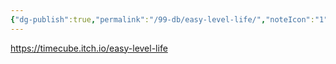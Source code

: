 ```yaml
---
{"dg-publish":true,"permalink":"/99-db/easy-level-life/","noteIcon":"1"}
---
```


https://timecube.itch.io/easy-level-life